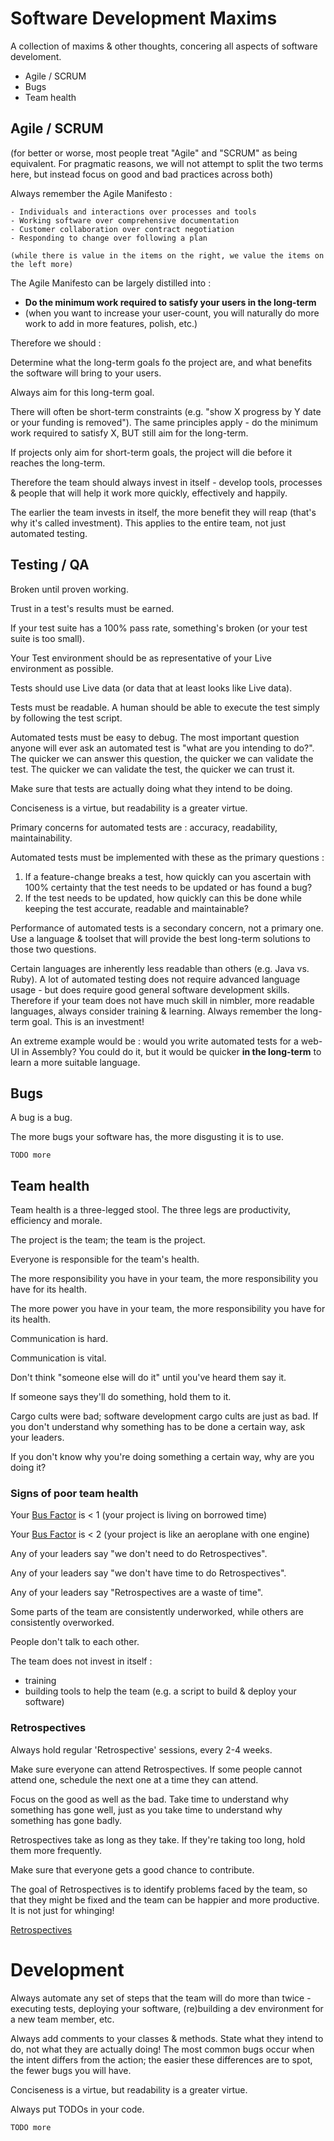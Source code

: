 # Software Development Maxims

A collection of maxims & other thoughts, concering all aspects of software develoment.

- Agile / SCRUM
- Bugs
- Team health

## Agile / SCRUM

(for better or worse, most people treat "Agile" and "SCRUM" as being equivalent. For pragmatic reasons, we will not attempt to split the two terms here, but instead focus on good and bad practices across both)

Always remember the Agile Manifesto :

```
- Individuals and interactions over processes and tools
- Working software over comprehensive documentation
- Customer collaboration over contract negotiation
- Responding to change over following a plan

(while there is value in the items on the right, we value the items on the left more)
```

The Agile Manifesto can be largely distilled into :

- **Do the minimum work required to satisfy your users in the long-term**
- (when you want to increase your user-count, you will naturally do more work to add in more features, polish, etc.)

Therefore we should :

Determine what the long-term goals fo the project are, and what benefits the software will bring to your users.

Always aim for this long-term goal.

There will often be short-term constraints (e.g. "show X progress by Y date or your funding is removed"). The same principles apply - do the minimum work required to satisfy X, BUT still aim for the long-term.

If projects only aim for short-term goals, the project will die before it reaches the long-term.

Therefore the team should always invest in itself - develop tools, processes & people that will help it work more quickly, effectively and happily.

The earlier the team invests in itself, the more benefit they will reap (that's why it's called investment). This applies to the entire team, not just automated testing.

## Testing / QA

Broken until proven working.

Trust in a test's results must be earned.

If your test suite has a 100% pass rate, something's broken (or your test suite is too small).

Your Test environment should be as representative of your Live environment as possible.

Tests should use Live data (or data that at least looks like Live data).

Tests must be readable. A human should be able to execute the test simply by following the test script.

Automated tests must be easy to debug. The most important question anyone will ever ask an automated test is "what are you intending to do?". The quicker we can answer this question, the quicker we can validate the test. The quicker we can validate the test, the quicker we can trust it.

Make sure that tests are actually doing what they intend to be doing.

Conciseness is a virtue, but readability is a greater virtue.

Primary concerns for automated tests are : accuracy, readability, maintainability.

Automated tests must be implemented with these as the primary questions :

1. If a feature-change breaks a test, how quickly can you ascertain with 100% certainty that the test needs to be updated or has found a bug?
2. If the test needs to be updated, how quickly can this be done while keeping the test accurate, readable and maintainable?

Performance of automated tests is a secondary concern, not a primary one. Use a language & toolset that will provide the best long-term solutions to those two questions.

Certain languages are inherently less readable than others (e.g. Java vs. Ruby). A lot of automated testing does not require advanced language usage - but does require good general software development skills. Therefore if your team does not have much skill in nimbler, more readable languages, always consider training & learning. Always remember the long-term goal. This is an investment!

An extreme example would be : would you write automated tests for a web-UI in Assembly? You could do it, but it would be quicker **in the long-term** to learn a more suitable language.

## Bugs

A bug is a bug.

The more bugs your software has, the more disgusting it is to use.

`TODO more`

## Team health

Team health is a three-legged stool. The three legs are productivity, efficiency and morale.

The project is the team; the team is the project.

Everyone is responsible for the team's health.

The more responsibility you have in your team, the more responsibility you have for its health.

The more power you have in your team, the more responsibility you have for its health.

Communication is hard.

Communication is vital.

Don't think "someone else will do it" until you've heard them say it.

If someone says they'll do something, hold them to it.

Cargo cults were bad; software development cargo cults are just as bad. If you don't understand why something has to be done a certain way, ask your leaders.

If you don't know why you're doing something a certain way, why are you doing it?

### Signs of poor team health

Your [Bus Factor](https://en.wikipedia.org/wiki/Bus_factor) is < 1 (your project is living on borrowed time)

Your [Bus Factor](https://en.wikipedia.org/wiki/Bus_factor) is < 2 (your project is like an aeroplane with one engine)

Any of your leaders say "we don't need to do Retrospectives".

Any of your leaders say "we don't have time to do Retrospectives".

Any of your leaders say "Retrospectives are a waste of time".

Some parts of the team are consistently underworked, while others are consistently overworked.

People don't talk to each other.

The team does not invest in itself :

- training
- building tools to help the team (e.g. a script to build & deploy your software)

### Retrospectives

Always hold regular 'Retrospective' sessions, every 2-4 weeks.

Make sure everyone can attend Retrospectives. If some people cannot attend one, schedule the next one at a time they can attend.

Focus on the good as well as the bad. Take time to understand why something has gone well, just as you take time to understand why something has gone badly.

Retrospectives take as long as they take. If they're taking too long, hold them more frequently.

Make sure that everyone gets a good chance to contribute.

The goal of Retrospectives is to identify problems faced by the team, so that they might be fixed and the team can be happier and more productive. It is not just for whinging!

[Retrospectives](https://github.com/RMorrisby/software_dev_maxims/blob/master/Retrospectives.md)

# Development

Always automate any set of steps that the team will do more than twice - executing tests, deploying your software, (re)building a dev environment for a new team member, etc.

Always add comments to your classes & methods. State what they intend to do, not what they are actually doing! The most common bugs occur when the intent differs from the action; the easier these differences are to spot, the fewer bugs you will have.

Conciseness is a virtue, but readability is a greater virtue.

Always put TODOs in your code.

`TODO more`
